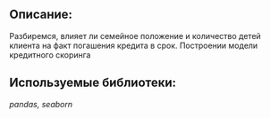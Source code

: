 ## Описание:
Разбиремся, влияет ли семейное положение и количество детей клиента на факт погашения кредита в срок. Построении модели кредитного скоринга

## Используемые библиотеки:
*pandas, seaborn*
